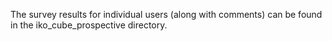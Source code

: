 The survey results for individual users (along with comments) can be found in the iko_cube_prospective directory.